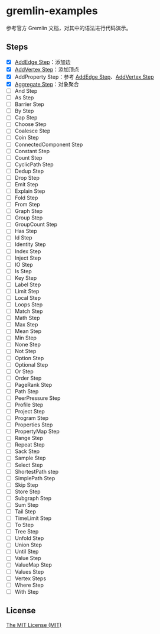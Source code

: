 # gremlin-examples

参考官方 Gremlin 文档，对其中的语法进行代码演示。

## Steps

- [x] [AddEdge Step](./steps/AddEdge)：添加边
- [x] [AddVertex Step](./steps/AddVertex)：添加顶点
- [x] AddProperty Step：参考 [AddEdge Step](./steps/AddEdge)、[AddVertex Step](./steps/AddVertex)
- [x] [Aggregate Step](./steps/Aggregate)：对象聚合
- [ ] And Step
- [ ] As Step
- [ ] Barrier Step
- [ ] By Step
- [ ] Cap Step
- [ ] Choose Step
- [ ] Coalesce Step
- [ ] Coin Step
- [ ] ConnectedComponent Step
- [ ] Constant Step
- [ ] Count Step
- [ ] CyclicPath Step
- [ ] Dedup Step
- [ ] Drop Step
- [ ] Emit Step
- [ ] Explain Step
- [ ] Fold Step
- [ ] From Step
- [ ] Graph Step
- [ ] Group Step
- [ ] GroupCount Step
- [ ] Has Step
- [ ] Id Step
- [ ] Identity Step
- [ ] Index Step
- [ ] Inject Step
- [ ] IO Step
- [ ] Is Step
- [ ] Key Step
- [ ] Label Step
- [ ] Limit Step
- [ ] Local Step
- [ ] Loops Step
- [ ] Match Step
- [ ] Math Step
- [ ] Max Step
- [ ] Mean Step
- [ ] Min Step
- [ ] None Step
- [ ] Not Step
- [ ] Option Step
- [ ] Optional Step
- [ ] Or Step
- [ ] Order Step
- [ ] PageRank Step
- [ ] Path Step
- [ ] PeerPressure Step
- [ ] Profile Step
- [ ] Project Step
- [ ] Program Step
- [ ] Properties Step
- [ ] PropertyMap Step
- [ ] Range Step
- [ ] Repeat Step
- [ ] Sack Step
- [ ] Sample Step
- [ ] Select Step
- [ ] ShortestPath step
- [ ] SimplePath Step
- [ ] Skip Step
- [ ] Store Step
- [ ] Subgraph Step
- [ ] Sum Step
- [ ] Tail Step
- [ ] TimeLimit Step
- [ ] To Step
- [ ] Tree Step
- [ ] Unfold Step
- [ ] Union Step
- [ ] Until Step
- [ ] Value Step
- [ ] ValueMap Step
- [ ] Values Step
- [ ] Vertex Steps
- [ ] Where Step
- [ ] With Step

## License

[The MIT License (MIT)](./LICENSE)